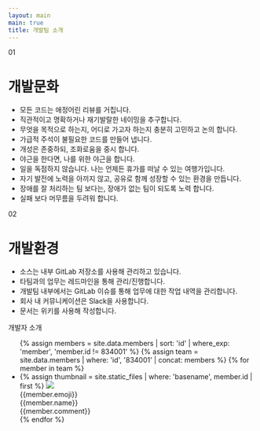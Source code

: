 ```yaml
---
layout: main
main: true
title: 개발팀 소개
---
```


<div class="loading-animation">
    <div class="about">
        <div class="section">
            <div class="title index">01</div>
            <div class="content">
                <h1 class="subtitle">개발문화</h1>
                <ul class="culture">
                    <li>모든 코드는 애정어린 리뷰를 거칩니다.</li>
                    <li>직관적이고 명확하거나 재기발랄한 네이밍을 추구합니다.</li>
                    <li>무엇을 목적으로 하는지, 어디로 가고자 하는지 충분히 고민하고 논의 합니다.</li>
                    <li>가급적 주석이 불필요한 코드를 만들어 냅니다.</li>
                    <li>개성은 존중하되, 조화로움을 중시 합니다.</li>
                    <li>야근을 한다면, 나를 위한 야근을 합니다.</li>
                    <li>일을 독점하지 않습니다. 나는 언제든 휴가를 떠날 수 있는 여행가입니다.</li>
                    <li>자기 발전에 노력을 아끼지 않고, 공유로 함께 성장할 수 있는 환경을 만듭니다.</li>
                    <li>장애를 잘 처리하는 팀 보다는, 장애가 없는 팀이 되도록 노력 합니다.</li>
                    <li>실패 보다 머무름을 두려워 합니다.</li>
                </ul>
            </div>
        </div>
        <div class="section">
            <div class="title index">02</div>
            <div class="content">
                <h1 class="subtitle">개발환경</h1>
                <ul class="environment">
                    <li>소스는 내부 GitLab 저장소를 사용해 관리하고 있습니다.</li>
                    <li>타팀과의 업무는 레드마인을 통해 관리/진행합니다.</li>
                    <li>개발팀 내부에서는 GitLab 이슈를 통해 업무에 대한 작업 내역을 관리합니다.</li>
                    <li>회사 내 커뮤니케이션은 Slack을 사용합니다.</li>
                    <li>문서는 위키를 사용해 작성합니다.</li>
                </ul>
            </div>
        </div>
        <div class="section">
            <div class="title list">개발자 소개</div>
            <div class="content">
                <ul>
                    {% assign members = site.data.members | sort: 'id' | where_exp: 'member', 'member.id != 834001' %}
                    {% assign team = site.data.members | where: 'id', '834001' | concat: members %}
                    {% for member in team %}
                        <li class="member_card">
                            <div class="thumbnail">
                                {% assign thumbnail = site.static_files | where: 'basename', member.id | first %}
                                <img class="profile" src="{{ thumbnail.path }}" />
                                <div class="emoji">
                                    <span>{{member.emoji}}</span>
                                </div>
                            </div>
                            <div class="info">
                                <div class="name">{{member.name}}</div>
                                <div class="description">{{member.comment}}</div>
                            </div>
                        </li>
                    {% endfor %}
                </ul>
            </div>
        </div>
    </div>
</div>
